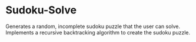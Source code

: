 # Sudoku-Solve
Generates a random, incomplete sudoku puzzle that the user can solve. Implements a recursive backtracking algorithm to create the sudoku puzzle.
